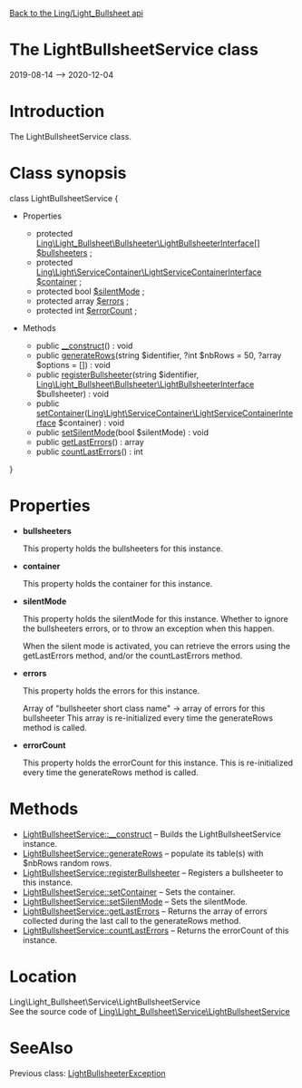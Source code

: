 [Back to the Ling/Light_Bullsheet api](https://github.com/lingtalfi/Light_Bullsheet/blob/master/doc/api/Ling/Light_Bullsheet.md)



The LightBullsheetService class
================
2019-08-14 --> 2020-12-04






Introduction
============

The LightBullsheetService class.



Class synopsis
==============


class <span class="pl-k">LightBullsheetService</span>  {

- Properties
    - protected [Ling\Light_Bullsheet\Bullsheeter\LightBullsheeterInterface[]](https://github.com/lingtalfi/Light_Bullsheet/blob/master/doc/api/Ling/Light_Bullsheet/Bullsheeter/LightBullsheeterInterface.md) [$bullsheeters](#property-bullsheeters) ;
    - protected [Ling\Light\ServiceContainer\LightServiceContainerInterface](https://github.com/lingtalfi/Light/blob/master/doc/api/Ling/Light/ServiceContainer/LightServiceContainerInterface.md) [$container](#property-container) ;
    - protected bool [$silentMode](#property-silentMode) ;
    - protected array [$errors](#property-errors) ;
    - protected int [$errorCount](#property-errorCount) ;

- Methods
    - public [__construct](https://github.com/lingtalfi/Light_Bullsheet/blob/master/doc/api/Ling/Light_Bullsheet/Service/LightBullsheetService/__construct.md)() : void
    - public [generateRows](https://github.com/lingtalfi/Light_Bullsheet/blob/master/doc/api/Ling/Light_Bullsheet/Service/LightBullsheetService/generateRows.md)(string $identifier, ?int $nbRows = 50, ?array $options = []) : void
    - public [registerBullsheeter](https://github.com/lingtalfi/Light_Bullsheet/blob/master/doc/api/Ling/Light_Bullsheet/Service/LightBullsheetService/registerBullsheeter.md)(string $identifier, [Ling\Light_Bullsheet\Bullsheeter\LightBullsheeterInterface](https://github.com/lingtalfi/Light_Bullsheet/blob/master/doc/api/Ling/Light_Bullsheet/Bullsheeter/LightBullsheeterInterface.md) $bullsheeter) : void
    - public [setContainer](https://github.com/lingtalfi/Light_Bullsheet/blob/master/doc/api/Ling/Light_Bullsheet/Service/LightBullsheetService/setContainer.md)([Ling\Light\ServiceContainer\LightServiceContainerInterface](https://github.com/lingtalfi/Light/blob/master/doc/api/Ling/Light/ServiceContainer/LightServiceContainerInterface.md) $container) : void
    - public [setSilentMode](https://github.com/lingtalfi/Light_Bullsheet/blob/master/doc/api/Ling/Light_Bullsheet/Service/LightBullsheetService/setSilentMode.md)(bool $silentMode) : void
    - public [getLastErrors](https://github.com/lingtalfi/Light_Bullsheet/blob/master/doc/api/Ling/Light_Bullsheet/Service/LightBullsheetService/getLastErrors.md)() : array
    - public [countLastErrors](https://github.com/lingtalfi/Light_Bullsheet/blob/master/doc/api/Ling/Light_Bullsheet/Service/LightBullsheetService/countLastErrors.md)() : int

}




Properties
=============

- <span id="property-bullsheeters"><b>bullsheeters</b></span>

    This property holds the bullsheeters for this instance.
    
    

- <span id="property-container"><b>container</b></span>

    This property holds the container for this instance.
    
    

- <span id="property-silentMode"><b>silentMode</b></span>

    This property holds the silentMode for this instance.
    Whether to ignore the bullsheeters errors, or to throw an exception when this happen.
    
    When the silent mode is activated, you can retrieve the errors using the getLastErrors method,
    and/or the countLastErrors method.
    
    

- <span id="property-errors"><b>errors</b></span>

    This property holds the errors for this instance.
    
    Array of "bullsheeter short class name" -> array of errors for this bullsheeter
    This array is re-initialized every time the generateRows method is called.
    
    

- <span id="property-errorCount"><b>errorCount</b></span>

    This property holds the errorCount for this instance.
    This is re-initialized every time the generateRows method is called.
    
    



Methods
==============

- [LightBullsheetService::__construct](https://github.com/lingtalfi/Light_Bullsheet/blob/master/doc/api/Ling/Light_Bullsheet/Service/LightBullsheetService/__construct.md) &ndash; Builds the LightBullsheetService instance.
- [LightBullsheetService::generateRows](https://github.com/lingtalfi/Light_Bullsheet/blob/master/doc/api/Ling/Light_Bullsheet/Service/LightBullsheetService/generateRows.md) &ndash; populate its table(s) with $nbRows random rows.
- [LightBullsheetService::registerBullsheeter](https://github.com/lingtalfi/Light_Bullsheet/blob/master/doc/api/Ling/Light_Bullsheet/Service/LightBullsheetService/registerBullsheeter.md) &ndash; Registers a bullsheeter to this instance.
- [LightBullsheetService::setContainer](https://github.com/lingtalfi/Light_Bullsheet/blob/master/doc/api/Ling/Light_Bullsheet/Service/LightBullsheetService/setContainer.md) &ndash; Sets the container.
- [LightBullsheetService::setSilentMode](https://github.com/lingtalfi/Light_Bullsheet/blob/master/doc/api/Ling/Light_Bullsheet/Service/LightBullsheetService/setSilentMode.md) &ndash; Sets the silentMode.
- [LightBullsheetService::getLastErrors](https://github.com/lingtalfi/Light_Bullsheet/blob/master/doc/api/Ling/Light_Bullsheet/Service/LightBullsheetService/getLastErrors.md) &ndash; Returns the array of errors collected during the last call to the generateRows method.
- [LightBullsheetService::countLastErrors](https://github.com/lingtalfi/Light_Bullsheet/blob/master/doc/api/Ling/Light_Bullsheet/Service/LightBullsheetService/countLastErrors.md) &ndash; Returns the errorCount of this instance.





Location
=============
Ling\Light_Bullsheet\Service\LightBullsheetService<br>
See the source code of [Ling\Light_Bullsheet\Service\LightBullsheetService](https://github.com/lingtalfi/Light_Bullsheet/blob/master/Service/LightBullsheetService.php)



SeeAlso
==============
Previous class: [LightBullsheeterException](https://github.com/lingtalfi/Light_Bullsheet/blob/master/doc/api/Ling/Light_Bullsheet/Exception/LightBullsheeterException.md)<br>
